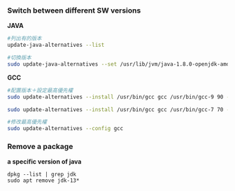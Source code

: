 ### Switch between different SW versions

**JAVA**

```bash
#列出有的版本
update-java-alternatives --list

#切換版本
sudo update-java-alternatives --set /usr/lib/jvm/java-1.8.0-openjdk-amd64
```

**GCC**

```bash
#配置版本＋設定最高優先權
sudo update-alternatives --install /usr/bin/gcc gcc /usr/bin/gcc-9 90 --slave /usr/bin/g++ g++ /usr/bin/g++-9 --slave /usr/bin/gcov gcov /usr/bin/gcov-9

sudo update-alternatives --install /usr/bin/gcc gcc /usr/bin/gcc-7 70 --slave /usr/bin/g++ g++ /usr/bin/g++-7 --slave /usr/bin/gcov gcov /usr/bin/gcov-7

#修改最高優先權
sudo update-alternatives --config gcc
```

### Remove a package

**a specific version of java**

```shell
dpkg --list | grep jdk
sudo apt remove jdk-13*
```

